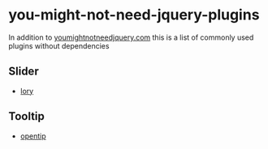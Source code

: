 # you-might-not-need-jquery-plugins
In addition to [youmightnotneedjquery.com](http://youmightnotneedjquery.com/) this is a list of commonly used plugins without dependencies

## Slider

- [lory](http://meandmax.github.io/lory/)

## Tooltip

- [opentip](https://github.com/enyo/opentip)
